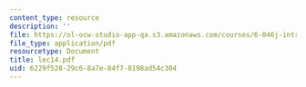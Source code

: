 ```yaml
---
content_type: resource
description: ''
file: https://ol-ocw-studio-app-qa.s3.amazonaws.com/courses/6-046j-introduction-to-algorithms-sma-5503-fall-2005/6229f52829c68a7e84f78198ad54c304_lec14.pdf
file_type: application/pdf
resourcetype: Document
title: lec14.pdf
uid: 6229f528-29c6-8a7e-84f7-8198ad54c304
---
```

